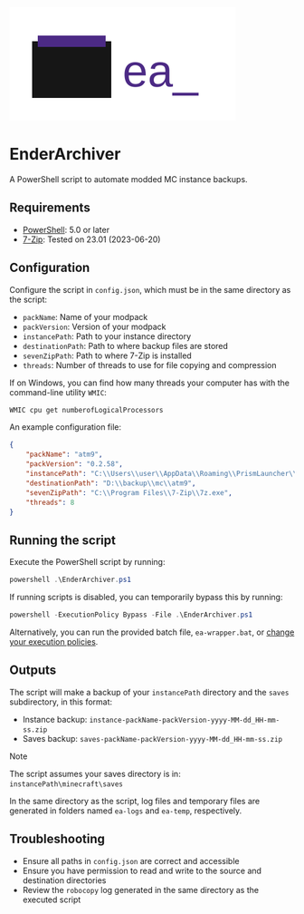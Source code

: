 ![logo](assets/logo.svg)

# EnderArchiver
A PowerShell script to automate modded MC instance backups.

## Requirements
- [PowerShell](https://learn.microsoft.com/en-us/powershell/scripting/install/installing-powershell-on-windows): 5.0 or later
- [7-Zip](https://www.7-zip.org/): Tested on 23.01 (2023-06-20)

## Configuration
Configure the script in `config.json`, which must be in the same directory as the script:
- `packName`: Name of your modpack
- `packVersion`: Version of your modpack
- `instancePath`: Path to your instance directory
- `destinationPath`: Path to where backup files are stored
- `sevenZipPath`: Path to where 7-Zip is installed
- `threads`: Number of threads to use for file copying and compression

If on Windows, you can find how many threads your computer has with the command-line utility `WMIC`:
```powershell
WMIC cpu get numberofLogicalProcessors
```
An example configuration file:

```json
{
    "packName": "atm9",
    "packVersion": "0.2.58",
    "instancePath": "C:\\Users\\user\\AppData\\Roaming\\PrismLauncher\\instances\\All the Mods 9 - ATM9",
    "destinationPath": "D:\\backup\\mc\\atm9",
    "sevenZipPath": "C:\\Program Files\\7-Zip\\7z.exe",
    "threads": 8
}
```

## Running the script
Execute the PowerShell script by running:
```powershell
powershell .\EnderArchiver.ps1
```
If running scripts is disabled, you can temporarily bypass this by running:
```powershell
powershell -ExecutionPolicy Bypass -File .\EnderArchiver.ps1
```

Alternatively, you can run the provided batch file, `ea-wrapper.bat`, or [change your execution policies](https://learn.microsoft.com/en-us/powershell/module/microsoft.powershell.core/about/about_execution_policies).

## Outputs
The script will make a backup of your `instancePath` directory and the `saves` subdirectory, in this format:
- Instance backup: `instance-packName-packVersion-yyyy-MM-dd_HH-mm-ss.zip`
- Saves backup: `saves-packName-packVersion-yyyy-MM-dd_HH-mm-ss.zip`
> [!NOTE]
> The script assumes your saves directory is in: `instancePath\minecraft\saves`

In the same directory as the script, log files and temporary files are generated in folders named `ea-logs` and `ea-temp`, respectively.

## Troubleshooting
- Ensure all paths in `config.json` are correct and accessible
- Ensure you have permission to read and write to the source and destination directories
- Review the `robocopy` log generated in the same directory as the executed script
